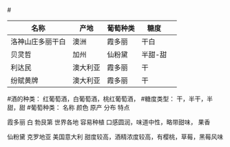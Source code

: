 ﻿﻿#           | 名称  | 产地  | 葡萄种类  | 糖度  |   ||---|---|---|---|---||洛神山庄多丽干白   | 澳洲  | 霞多丽  | 干白| 贝灵哲  | 加州   | 仙粉黛  | 半甜-甜|  利达民 | 澳大利亚  | 霞多丽  |  干|纷赋黄牌|  澳大利亚 |霞多丽 |  干|#酒的种类： 红葡萄酒，白葡萄酒，桃红葡萄酒，#糖度类型： 干，半干，半甜，甜#葡萄种类：名称 颜色 原产 分布 特点 霞多丽 白 勃艮第  世界各地 容易种植 口感圆润，味道中性，略带甜味， 果香仙粉黛 克罗地亚 美国意大利 甜度较高，酒精浓度较高，有樱桃，草莓，黑莓风味